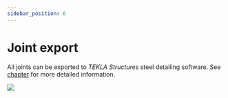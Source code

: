 ```yaml
---
sidebar_position: 6
---
```

# Joint export

All joints can be exported to _TEKLA Structures_ steel detailing software. See [chapter](../2_0_file-handling/2_9_exporting-model-data-from-dlubal-rstab-in-xlsx-format.md) for more detailed information.

<!-- /wp:paragraph -->

<!-- wp:image {"align":"center","id":9836,"width":467,"height":212,"sizeSlug":"full","linkDestination":"media"} -->

[![](https://consteelsoftware.com/wp-content/uploads/2021/04/15-7-joint-export.jpg)](./img/wp-content-uploads-2021-04-15-7-joint-export.jpg)

<!-- /wp:image -->

<!-- wp:paragraph -->

<!-- /wp:paragraph -->
